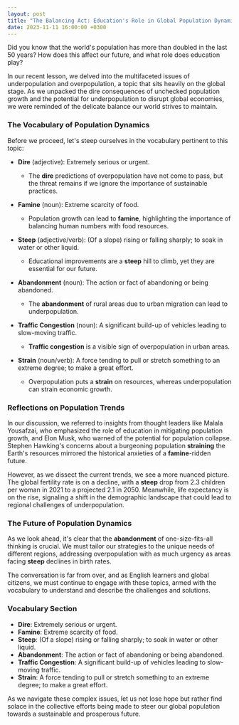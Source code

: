 ```yaml
---
layout: post
title: "The Balancing Act: Education's Role in Global Population Dynamics"
date: 2023-11-11 16:00:00 +0300
---
```


Did you know that the world's population has more than doubled in the last 50 years? How does this affect our future, and what role does education play?

In our recent lesson, we delved into the multifaceted issues of underpopulation and overpopulation, a topic that sits heavily on the global stage. As we unpacked the dire consequences of unchecked population growth and the potential for underpopulation to disrupt global economies, we were reminded of the delicate balance our world strives to maintain.

### The Vocabulary of Population Dynamics

Before we proceed, let's steep ourselves in the vocabulary pertinent to this topic:

- **Dire** (adjective): Extremely serious or urgent.
  - The **dire** predictions of overpopulation have not come to pass, but the threat remains if we ignore the importance of sustainable practices.

- **Famine** (noun): Extreme scarcity of food.
  - Population growth can lead to **famine**, highlighting the importance of balancing human numbers with food resources.

- **Steep** (adjective/verb): (Of a slope) rising or falling sharply; to soak in water or other liquid.
  - Educational improvements are a **steep** hill to climb, yet they are essential for our future.

- **Abandonment** (noun): The action or fact of abandoning or being abandoned.
  - The **abandonment** of rural areas due to urban migration can lead to underpopulation.

- **Traffic Congestion** (noun): A significant build-up of vehicles leading to slow-moving traffic.
  - **Traffic congestion** is a visible sign of overpopulation in urban areas.

- **Strain** (noun/verb): A force tending to pull or stretch something to an extreme degree; to make a great effort.
  - Overpopulation puts a **strain** on resources, whereas underpopulation can strain economic growth.

### Reflections on Population Trends

In our discussion, we referred to insights from thought leaders like Malala Yousafzai, who emphasized the role of education in mitigating population growth, and Elon Musk, who warned of the potential for population collapse. Stephen Hawking's concerns about a burgeoning population **straining** the Earth's resources mirrored the historical anxieties of a **famine**-ridden future.

However, as we dissect the current trends, we see a more nuanced picture. The global fertility rate is on a decline, with a **steep** drop from 2.3 children per woman in 2021 to a projected 2.1 in 2050. Meanwhile, life expectancy is on the rise, signaling a shift in the demographic landscape that could lead to regional challenges of underpopulation.

### The Future of Population Dynamics

As we look ahead, it's clear that the **abandonment** of one-size-fits-all thinking is crucial. We must tailor our strategies to the unique needs of different regions, addressing overpopulation with as much urgency as areas facing **steep** declines in birth rates.

The conversation is far from over, and as English learners and global citizens, we must continue to engage with these topics, armed with the vocabulary to understand and describe the challenges and solutions.

### Vocabulary Section

- **Dire**: Extremely serious or urgent.
- **Famine**: Extreme scarcity of food.
- **Steep**: (Of a slope) rising or falling sharply; to soak in water or other liquid.
- **Abandonment**: The action or fact of abandoning or being abandoned.
- **Traffic Congestion**: A significant build-up of vehicles leading to slow-moving traffic.
- **Strain**: A force tending to pull or stretch something to an extreme degree; to make a great effort.

As we navigate these complex issues, let us not lose hope but rather find solace in the collective efforts being made to steer our global population towards a sustainable and prosperous future.